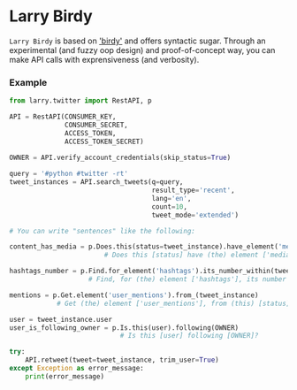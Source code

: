 # Larry Birdy

`Larry Birdy` is based on ['birdy'](https://github.com/inueni/birdy) and offers syntactic sugar. Through an experimental (and fuzzy oop design) and proof-of-concept way, you can make API calls with exprensiveness (and verbosity).

### Example
```python
from larry.twitter import RestAPI, p

API = RestAPI(CONSUMER_KEY,
              CONSUMER_SECRET,
              ACCESS_TOKEN,
              ACCESS_TOKEN_SECRET)
			  
OWNER = API.verify_account_credentials(skip_status=True)

query = '#python #twitter -rt'
tweet_instances = API.search_tweets(q=query,
                                    result_type='recent',
                                    lang='en',
                                    count=10,
                                    tweet_mode='extended')

# You can write "sentences" like the following:

content_has_media = p.Does.this(status=tweet_instance).have_element('media')
                        # Does this [status] have (the) element ['media']?

hashtags_number = p.Find.for_element('hashtags').its_number_within(tweet_instance)
                    # Find, for (the) element ['hashtags'], its number within (this) [status].

mentions = p.Get.element('user_mentions').from_(tweet_instance)
            # Get (the) element ['user_mentions'], from (this) [status].

user = tweet_instance.user
user_is_following_owner = p.Is.this(user).following(OWNER)
                            # Is this [user] following [OWNER]?

try:
    API.retweet(tweet=tweet_instance, trim_user=True)
except Exception as error_message:
    print(error_message)
```
